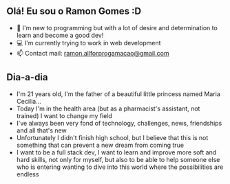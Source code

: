 ## Olá! Eu sou o Ramon Gomes :D

 - 🌱 I'm new to programming but with a lot of desire and determination to learn and become a good dev!
 - 💻 I'm currently trying to work in web development
 - 📫 Contact mail: ramon.allforprogamacao@gmail.com


## Dia-a-dia 

 - I'm 21 years old, I'm the father of a beautiful little princess named Maria Cecilia...
 - Today I'm in the health area (but as a pharmacist's assistant, not trained) I want to change my field
 - I've always been very fond of technology, challenges, news, friendships and all that's new
 - Unfortunately I didn't finish high school, but I believe that this is not something that can prevent a new dream from coming true
 - I want to be a full stack dev, I want to learn and improve more soft and hard skills, not only for myself, but also to be able to help someone else who is entering wanting to dive into this world where the possibilities are endless










